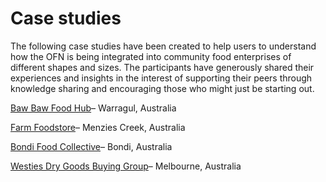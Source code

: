 # Case studies

The following case studies have been created to help users to understand how the OFN is being integrated into community food enterprises of different shapes and sizes. The participants have generously shared their experiences and insights in the interest of supporting their peers through knowledge sharing and encouraging those who might just be starting out.

[Baw Baw Food Hub](/case-study-baw-baw-food-hub.md)– Warragul, Australia

[Farm Foodstore](https://openfoodnetwork.org/user-guide/case-studies/farm-foodstore/)– Menzies Creek, Australia

[Bondi Food Collective](https://openfoodnetwork.org/user-guide/case-studies/bondi-food-collective/)– Bondi, Australia

[Westies Dry Goods Buying Group](https://openfoodnetwork.org/au/learn/story/westies-dry-goods-buying-group/)– Melbourne, Australia

